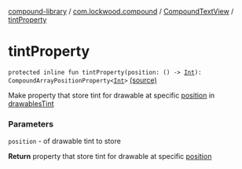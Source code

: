 [compound-library](../../index.md) / [com.lockwood.compound](../index.md) / [CompoundTextView](index.md) / [tintProperty](./tint-property.md)

# tintProperty

`protected inline fun tintProperty(position: () -> `[`Int`](https://kotlinlang.org/api/latest/jvm/stdlib/kotlin/-int/index.html)`): CompoundArrayPositionProperty<`[`Int`](https://kotlinlang.org/api/latest/jvm/stdlib/kotlin/-int/index.html)`>` [(source)](https://github.com/lndmflngs/compound-text-view/tree/master/compound-library/src/main/java/com/lockwood/compound/CompoundTextView.kt#L1106)

Make property that store tint for drawable at specific [position](tint-property.md#com.lockwood.compound.CompoundTextView$tintProperty(kotlin.Function0((kotlin.Int)))/position) in [drawablesTint](drawables-tint.md)

### Parameters

`position` - of drawable tint to store

**Return**
property that store tint for drawable at specific [position](tint-property.md#com.lockwood.compound.CompoundTextView$tintProperty(kotlin.Function0((kotlin.Int)))/position)

